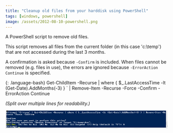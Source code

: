 ```yaml
---
title: "Cleanup old files from your harddisk using PowerShell"
tags: [windows, powershell]
image: /assets/2012-08-10-powershell.png
---
```


A PowerShell script to remove old files.

<!--more-->

This script removes all files from the current folder (in this case 'c:\temp') that are not accessed during the last 3 months.

A confirmation is asked because `-Confirm` is included. When files cannot be removed (e.g. files in use), the errors are ignored because `-ErrorAction Continue` is specified.

  {: .language-bash}
    Get-ChildItem -Recurse | where { $_.LastAccessTime -lt (Get-Date).AddMonths(-3) } `
      | Remove-Item -Recurse -Force -Confirm -ErrorAction Continue

*(Split over multiple lines for readability.)*

![Screenshot](/assets/2012-08-10-powershell-remove-files.png "Screenshot")
